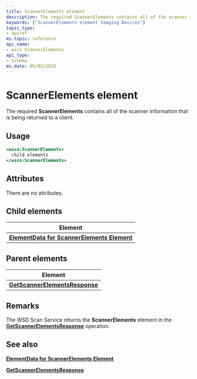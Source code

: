 ```yaml
---
title: ScannerElements element
description: The required ScannerElements contains all of the scanner information that is being returned to a client.
keywords: ["ScannerElements element Imaging Devices"]
topic_type:
- apiref
ms.topic: reference
api_name:
- wscn ScannerElements
api_type:
- Schema
ms.date: 05/02/2023
---
```


# ScannerElements element

The required **ScannerElements** contains all of the scanner information that is being returned to a client.

## Usage

```xml
<wscn:ScannerElements>
  child elements
</wscn:ScannerElements>
```

## Attributes

There are no attributes.

## Child elements

| Element |
|--|
| [**ElementData for ScannerElements Element**](elementdata-for-scannerelements-element.md) |

## Parent elements

| Element |
|--|
| [**GetScannerElementsResponse**](getscannerelementsresponse.md) |

## Remarks

The WSD Scan Service returns the **ScannerElements** element in the [**GetScannerElementsResponse**](getscannerelementsresponse.md) operation.

## See also

[**ElementData for ScannerElements Element**](elementdata-for-scannerelements-element.md)

[**GetScannerElementsResponse**](getscannerelementsresponse.md)
